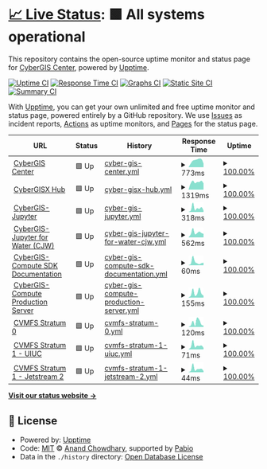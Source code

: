 # [📈 Live Status](https://cybergis.github.io/upptime-monitoring/): <!--live status--> **🟩 All systems operational**

This repository contains the open-source uptime monitor and status page for [CyberGIS Center](http://cybergis.illinois.edu/), powered by [Upptime](https://github.com/upptime/upptime).

[![Uptime CI](https://github.com/cybergis/upptime-monitoring/workflows/Uptime%20CI/badge.svg)](https://github.com/cybergis/upptime-monitoring/actions?query=workflow%3A%22Uptime+CI%22)
[![Response Time CI](https://github.com/cybergis/upptime-monitoring/workflows/Response%20Time%20CI/badge.svg)](https://github.com/cybergis/upptime-monitoring/actions?query=workflow%3A%22Response+Time+CI%22)
[![Graphs CI](https://github.com/cybergis/upptime-monitoring/workflows/Graphs%20CI/badge.svg)](https://github.com/cybergis/upptime-monitoring/actions?query=workflow%3A%22Graphs+CI%22)
[![Static Site CI](https://github.com/cybergis/upptime-monitoring/workflows/Static%20Site%20CI/badge.svg)](https://github.com/cybergis/upptime-monitoring/actions?query=workflow%3A%22Static+Site+CI%22)
[![Summary CI](https://github.com/cybergis/upptime-monitoring/workflows/Summary%20CI/badge.svg)](https://github.com/cybergis/upptime-monitoring/actions?query=workflow%3A%22Summary+CI%22)

With [Upptime](https://upptime.js.org), you can get your own unlimited and free uptime monitor and status page, powered entirely by a GitHub repository. We use [Issues](https://github.com/cybergis/upptime-monitoring/issues) as incident reports, [Actions](https://github.com/cybergis/upptime-monitoring/actions) as uptime monitors, and [Pages](https://cybergis.github.io/upptime-monitoring/) for the status page.

<!--start: status pages-->
<!-- This summary is generated by Upptime (https://github.com/upptime/upptime) -->
<!-- Do not edit this manually, your changes will be overwritten -->
<!-- prettier-ignore -->
| URL | Status | History | Response Time | Uptime |
| --- | ------ | ------- | ------------- | ------ |
| <img alt="" src="https://icons.duckduckgo.com/ip3/cybergis.illinois.edu.ico" height="13"> [CyberGIS Center](https://cybergis.illinois.edu/) | 🟩 Up | [cyber-gis-center.yml](https://github.com/cybergis/upptime-monitoring/commits/HEAD/history/cyber-gis-center.yml) | <details><summary><img alt="Response time graph" src="./graphs/cyber-gis-center/response-time-week.png" height="20"> 773ms</summary><br><a href="https://cybergis.github.io/upptime-monitoring/history/cyber-gis-center"><img alt="Response time 673" src="https://img.shields.io/endpoint?url=https%3A%2F%2Fraw.githubusercontent.com%2Fcybergis%2Fupptime-monitoring%2FHEAD%2Fapi%2Fcyber-gis-center%2Fresponse-time.json"></a><br><a href="https://cybergis.github.io/upptime-monitoring/history/cyber-gis-center"><img alt="24-hour response time 420" src="https://img.shields.io/endpoint?url=https%3A%2F%2Fraw.githubusercontent.com%2Fcybergis%2Fupptime-monitoring%2FHEAD%2Fapi%2Fcyber-gis-center%2Fresponse-time-day.json"></a><br><a href="https://cybergis.github.io/upptime-monitoring/history/cyber-gis-center"><img alt="7-day response time 773" src="https://img.shields.io/endpoint?url=https%3A%2F%2Fraw.githubusercontent.com%2Fcybergis%2Fupptime-monitoring%2FHEAD%2Fapi%2Fcyber-gis-center%2Fresponse-time-week.json"></a><br><a href="https://cybergis.github.io/upptime-monitoring/history/cyber-gis-center"><img alt="30-day response time 778" src="https://img.shields.io/endpoint?url=https%3A%2F%2Fraw.githubusercontent.com%2Fcybergis%2Fupptime-monitoring%2FHEAD%2Fapi%2Fcyber-gis-center%2Fresponse-time-month.json"></a><br><a href="https://cybergis.github.io/upptime-monitoring/history/cyber-gis-center"><img alt="1-year response time 673" src="https://img.shields.io/endpoint?url=https%3A%2F%2Fraw.githubusercontent.com%2Fcybergis%2Fupptime-monitoring%2FHEAD%2Fapi%2Fcyber-gis-center%2Fresponse-time-year.json"></a></details> | <details><summary><a href="https://cybergis.github.io/upptime-monitoring/history/cyber-gis-center">100.00%</a></summary><a href="https://cybergis.github.io/upptime-monitoring/history/cyber-gis-center"><img alt="All-time uptime 99.93%" src="https://img.shields.io/endpoint?url=https%3A%2F%2Fraw.githubusercontent.com%2Fcybergis%2Fupptime-monitoring%2FHEAD%2Fapi%2Fcyber-gis-center%2Fuptime.json"></a><br><a href="https://cybergis.github.io/upptime-monitoring/history/cyber-gis-center"><img alt="24-hour uptime 100.00%" src="https://img.shields.io/endpoint?url=https%3A%2F%2Fraw.githubusercontent.com%2Fcybergis%2Fupptime-monitoring%2FHEAD%2Fapi%2Fcyber-gis-center%2Fuptime-day.json"></a><br><a href="https://cybergis.github.io/upptime-monitoring/history/cyber-gis-center"><img alt="7-day uptime 100.00%" src="https://img.shields.io/endpoint?url=https%3A%2F%2Fraw.githubusercontent.com%2Fcybergis%2Fupptime-monitoring%2FHEAD%2Fapi%2Fcyber-gis-center%2Fuptime-week.json"></a><br><a href="https://cybergis.github.io/upptime-monitoring/history/cyber-gis-center"><img alt="30-day uptime 100.00%" src="https://img.shields.io/endpoint?url=https%3A%2F%2Fraw.githubusercontent.com%2Fcybergis%2Fupptime-monitoring%2FHEAD%2Fapi%2Fcyber-gis-center%2Fuptime-month.json"></a><br><a href="https://cybergis.github.io/upptime-monitoring/history/cyber-gis-center"><img alt="1-year uptime 99.93%" src="https://img.shields.io/endpoint?url=https%3A%2F%2Fraw.githubusercontent.com%2Fcybergis%2Fupptime-monitoring%2FHEAD%2Fapi%2Fcyber-gis-center%2Fuptime-year.json"></a></details>
| <img alt="" src="https://icons.duckduckgo.com/ip3/cybergisxhub.cigi.illinois.edu.ico" height="13"> [CyberGISX Hub](https://cybergisxhub.cigi.illinois.edu/) | 🟩 Up | [cyber-gisx-hub.yml](https://github.com/cybergis/upptime-monitoring/commits/HEAD/history/cyber-gisx-hub.yml) | <details><summary><img alt="Response time graph" src="./graphs/cyber-gisx-hub/response-time-week.png" height="20"> 1319ms</summary><br><a href="https://cybergis.github.io/upptime-monitoring/history/cyber-gisx-hub"><img alt="Response time 1334" src="https://img.shields.io/endpoint?url=https%3A%2F%2Fraw.githubusercontent.com%2Fcybergis%2Fupptime-monitoring%2FHEAD%2Fapi%2Fcyber-gisx-hub%2Fresponse-time.json"></a><br><a href="https://cybergis.github.io/upptime-monitoring/history/cyber-gisx-hub"><img alt="24-hour response time 1116" src="https://img.shields.io/endpoint?url=https%3A%2F%2Fraw.githubusercontent.com%2Fcybergis%2Fupptime-monitoring%2FHEAD%2Fapi%2Fcyber-gisx-hub%2Fresponse-time-day.json"></a><br><a href="https://cybergis.github.io/upptime-monitoring/history/cyber-gisx-hub"><img alt="7-day response time 1319" src="https://img.shields.io/endpoint?url=https%3A%2F%2Fraw.githubusercontent.com%2Fcybergis%2Fupptime-monitoring%2FHEAD%2Fapi%2Fcyber-gisx-hub%2Fresponse-time-week.json"></a><br><a href="https://cybergis.github.io/upptime-monitoring/history/cyber-gisx-hub"><img alt="30-day response time 1357" src="https://img.shields.io/endpoint?url=https%3A%2F%2Fraw.githubusercontent.com%2Fcybergis%2Fupptime-monitoring%2FHEAD%2Fapi%2Fcyber-gisx-hub%2Fresponse-time-month.json"></a><br><a href="https://cybergis.github.io/upptime-monitoring/history/cyber-gisx-hub"><img alt="1-year response time 1334" src="https://img.shields.io/endpoint?url=https%3A%2F%2Fraw.githubusercontent.com%2Fcybergis%2Fupptime-monitoring%2FHEAD%2Fapi%2Fcyber-gisx-hub%2Fresponse-time-year.json"></a></details> | <details><summary><a href="https://cybergis.github.io/upptime-monitoring/history/cyber-gisx-hub">100.00%</a></summary><a href="https://cybergis.github.io/upptime-monitoring/history/cyber-gisx-hub"><img alt="All-time uptime 99.93%" src="https://img.shields.io/endpoint?url=https%3A%2F%2Fraw.githubusercontent.com%2Fcybergis%2Fupptime-monitoring%2FHEAD%2Fapi%2Fcyber-gisx-hub%2Fuptime.json"></a><br><a href="https://cybergis.github.io/upptime-monitoring/history/cyber-gisx-hub"><img alt="24-hour uptime 100.00%" src="https://img.shields.io/endpoint?url=https%3A%2F%2Fraw.githubusercontent.com%2Fcybergis%2Fupptime-monitoring%2FHEAD%2Fapi%2Fcyber-gisx-hub%2Fuptime-day.json"></a><br><a href="https://cybergis.github.io/upptime-monitoring/history/cyber-gisx-hub"><img alt="7-day uptime 100.00%" src="https://img.shields.io/endpoint?url=https%3A%2F%2Fraw.githubusercontent.com%2Fcybergis%2Fupptime-monitoring%2FHEAD%2Fapi%2Fcyber-gisx-hub%2Fuptime-week.json"></a><br><a href="https://cybergis.github.io/upptime-monitoring/history/cyber-gisx-hub"><img alt="30-day uptime 100.00%" src="https://img.shields.io/endpoint?url=https%3A%2F%2Fraw.githubusercontent.com%2Fcybergis%2Fupptime-monitoring%2FHEAD%2Fapi%2Fcyber-gisx-hub%2Fuptime-month.json"></a><br><a href="https://cybergis.github.io/upptime-monitoring/history/cyber-gisx-hub"><img alt="1-year uptime 99.93%" src="https://img.shields.io/endpoint?url=https%3A%2F%2Fraw.githubusercontent.com%2Fcybergis%2Fupptime-monitoring%2FHEAD%2Fapi%2Fcyber-gisx-hub%2Fuptime-year.json"></a></details>
| <img alt="" src="https://icons.duckduckgo.com/ip3/cybergisx.cigi.illinois.edu.ico" height="13"> [CyberGIS-Jupyter](https://cybergisx.cigi.illinois.edu) | 🟩 Up | [cyber-gis-jupyter.yml](https://github.com/cybergis/upptime-monitoring/commits/HEAD/history/cyber-gis-jupyter.yml) | <details><summary><img alt="Response time graph" src="./graphs/cyber-gis-jupyter/response-time-week.png" height="20"> 318ms</summary><br><a href="https://cybergis.github.io/upptime-monitoring/history/cyber-gis-jupyter"><img alt="Response time 469" src="https://img.shields.io/endpoint?url=https%3A%2F%2Fraw.githubusercontent.com%2Fcybergis%2Fupptime-monitoring%2FHEAD%2Fapi%2Fcyber-gis-jupyter%2Fresponse-time.json"></a><br><a href="https://cybergis.github.io/upptime-monitoring/history/cyber-gis-jupyter"><img alt="24-hour response time 119" src="https://img.shields.io/endpoint?url=https%3A%2F%2Fraw.githubusercontent.com%2Fcybergis%2Fupptime-monitoring%2FHEAD%2Fapi%2Fcyber-gis-jupyter%2Fresponse-time-day.json"></a><br><a href="https://cybergis.github.io/upptime-monitoring/history/cyber-gis-jupyter"><img alt="7-day response time 318" src="https://img.shields.io/endpoint?url=https%3A%2F%2Fraw.githubusercontent.com%2Fcybergis%2Fupptime-monitoring%2FHEAD%2Fapi%2Fcyber-gis-jupyter%2Fresponse-time-week.json"></a><br><a href="https://cybergis.github.io/upptime-monitoring/history/cyber-gis-jupyter"><img alt="30-day response time 485" src="https://img.shields.io/endpoint?url=https%3A%2F%2Fraw.githubusercontent.com%2Fcybergis%2Fupptime-monitoring%2FHEAD%2Fapi%2Fcyber-gis-jupyter%2Fresponse-time-month.json"></a><br><a href="https://cybergis.github.io/upptime-monitoring/history/cyber-gis-jupyter"><img alt="1-year response time 469" src="https://img.shields.io/endpoint?url=https%3A%2F%2Fraw.githubusercontent.com%2Fcybergis%2Fupptime-monitoring%2FHEAD%2Fapi%2Fcyber-gis-jupyter%2Fresponse-time-year.json"></a></details> | <details><summary><a href="https://cybergis.github.io/upptime-monitoring/history/cyber-gis-jupyter">100.00%</a></summary><a href="https://cybergis.github.io/upptime-monitoring/history/cyber-gis-jupyter"><img alt="All-time uptime 100.00%" src="https://img.shields.io/endpoint?url=https%3A%2F%2Fraw.githubusercontent.com%2Fcybergis%2Fupptime-monitoring%2FHEAD%2Fapi%2Fcyber-gis-jupyter%2Fuptime.json"></a><br><a href="https://cybergis.github.io/upptime-monitoring/history/cyber-gis-jupyter"><img alt="24-hour uptime 100.00%" src="https://img.shields.io/endpoint?url=https%3A%2F%2Fraw.githubusercontent.com%2Fcybergis%2Fupptime-monitoring%2FHEAD%2Fapi%2Fcyber-gis-jupyter%2Fuptime-day.json"></a><br><a href="https://cybergis.github.io/upptime-monitoring/history/cyber-gis-jupyter"><img alt="7-day uptime 100.00%" src="https://img.shields.io/endpoint?url=https%3A%2F%2Fraw.githubusercontent.com%2Fcybergis%2Fupptime-monitoring%2FHEAD%2Fapi%2Fcyber-gis-jupyter%2Fuptime-week.json"></a><br><a href="https://cybergis.github.io/upptime-monitoring/history/cyber-gis-jupyter"><img alt="30-day uptime 100.00%" src="https://img.shields.io/endpoint?url=https%3A%2F%2Fraw.githubusercontent.com%2Fcybergis%2Fupptime-monitoring%2FHEAD%2Fapi%2Fcyber-gis-jupyter%2Fuptime-month.json"></a><br><a href="https://cybergis.github.io/upptime-monitoring/history/cyber-gis-jupyter"><img alt="1-year uptime 100.00%" src="https://img.shields.io/endpoint?url=https%3A%2F%2Fraw.githubusercontent.com%2Fcybergis%2Fupptime-monitoring%2FHEAD%2Fapi%2Fcyber-gis-jupyter%2Fuptime-year.json"></a></details>
| <img alt="" src="https://icons.duckduckgo.com/ip3/go.illinois.edu.ico" height="13"> [CyberGIS-Jupyter for Water (CJW)](http://go.illinois.edu/cybergis-jupyter-water) | 🟩 Up | [cyber-gis-jupyter-for-water-cjw.yml](https://github.com/cybergis/upptime-monitoring/commits/HEAD/history/cyber-gis-jupyter-for-water-cjw.yml) | <details><summary><img alt="Response time graph" src="./graphs/cyber-gis-jupyter-for-water-cjw/response-time-week.png" height="20"> 562ms</summary><br><a href="https://cybergis.github.io/upptime-monitoring/history/cyber-gis-jupyter-for-water-cjw"><img alt="Response time 643" src="https://img.shields.io/endpoint?url=https%3A%2F%2Fraw.githubusercontent.com%2Fcybergis%2Fupptime-monitoring%2FHEAD%2Fapi%2Fcyber-gis-jupyter-for-water-cjw%2Fresponse-time.json"></a><br><a href="https://cybergis.github.io/upptime-monitoring/history/cyber-gis-jupyter-for-water-cjw"><img alt="24-hour response time 420" src="https://img.shields.io/endpoint?url=https%3A%2F%2Fraw.githubusercontent.com%2Fcybergis%2Fupptime-monitoring%2FHEAD%2Fapi%2Fcyber-gis-jupyter-for-water-cjw%2Fresponse-time-day.json"></a><br><a href="https://cybergis.github.io/upptime-monitoring/history/cyber-gis-jupyter-for-water-cjw"><img alt="7-day response time 562" src="https://img.shields.io/endpoint?url=https%3A%2F%2Fraw.githubusercontent.com%2Fcybergis%2Fupptime-monitoring%2FHEAD%2Fapi%2Fcyber-gis-jupyter-for-water-cjw%2Fresponse-time-week.json"></a><br><a href="https://cybergis.github.io/upptime-monitoring/history/cyber-gis-jupyter-for-water-cjw"><img alt="30-day response time 656" src="https://img.shields.io/endpoint?url=https%3A%2F%2Fraw.githubusercontent.com%2Fcybergis%2Fupptime-monitoring%2FHEAD%2Fapi%2Fcyber-gis-jupyter-for-water-cjw%2Fresponse-time-month.json"></a><br><a href="https://cybergis.github.io/upptime-monitoring/history/cyber-gis-jupyter-for-water-cjw"><img alt="1-year response time 643" src="https://img.shields.io/endpoint?url=https%3A%2F%2Fraw.githubusercontent.com%2Fcybergis%2Fupptime-monitoring%2FHEAD%2Fapi%2Fcyber-gis-jupyter-for-water-cjw%2Fresponse-time-year.json"></a></details> | <details><summary><a href="https://cybergis.github.io/upptime-monitoring/history/cyber-gis-jupyter-for-water-cjw">100.00%</a></summary><a href="https://cybergis.github.io/upptime-monitoring/history/cyber-gis-jupyter-for-water-cjw"><img alt="All-time uptime 99.96%" src="https://img.shields.io/endpoint?url=https%3A%2F%2Fraw.githubusercontent.com%2Fcybergis%2Fupptime-monitoring%2FHEAD%2Fapi%2Fcyber-gis-jupyter-for-water-cjw%2Fuptime.json"></a><br><a href="https://cybergis.github.io/upptime-monitoring/history/cyber-gis-jupyter-for-water-cjw"><img alt="24-hour uptime 100.00%" src="https://img.shields.io/endpoint?url=https%3A%2F%2Fraw.githubusercontent.com%2Fcybergis%2Fupptime-monitoring%2FHEAD%2Fapi%2Fcyber-gis-jupyter-for-water-cjw%2Fuptime-day.json"></a><br><a href="https://cybergis.github.io/upptime-monitoring/history/cyber-gis-jupyter-for-water-cjw"><img alt="7-day uptime 100.00%" src="https://img.shields.io/endpoint?url=https%3A%2F%2Fraw.githubusercontent.com%2Fcybergis%2Fupptime-monitoring%2FHEAD%2Fapi%2Fcyber-gis-jupyter-for-water-cjw%2Fuptime-week.json"></a><br><a href="https://cybergis.github.io/upptime-monitoring/history/cyber-gis-jupyter-for-water-cjw"><img alt="30-day uptime 100.00%" src="https://img.shields.io/endpoint?url=https%3A%2F%2Fraw.githubusercontent.com%2Fcybergis%2Fupptime-monitoring%2FHEAD%2Fapi%2Fcyber-gis-jupyter-for-water-cjw%2Fuptime-month.json"></a><br><a href="https://cybergis.github.io/upptime-monitoring/history/cyber-gis-jupyter-for-water-cjw"><img alt="1-year uptime 99.96%" src="https://img.shields.io/endpoint?url=https%3A%2F%2Fraw.githubusercontent.com%2Fcybergis%2Fupptime-monitoring%2FHEAD%2Fapi%2Fcyber-gis-jupyter-for-water-cjw%2Fuptime-year.json"></a></details>
| <img alt="" src="https://icons.duckduckgo.com/ip3/cybergis.github.io.ico" height="13"> [CyberGIS-Compute SDK Documentation](https://cybergis.github.io/cybergis-compute-python-sdk/) | 🟩 Up | [cyber-gis-compute-sdk-documentation.yml](https://github.com/cybergis/upptime-monitoring/commits/HEAD/history/cyber-gis-compute-sdk-documentation.yml) | <details><summary><img alt="Response time graph" src="./graphs/cyber-gis-compute-sdk-documentation/response-time-week.png" height="20"> 60ms</summary><br><a href="https://cybergis.github.io/upptime-monitoring/history/cyber-gis-compute-sdk-documentation"><img alt="Response time 84" src="https://img.shields.io/endpoint?url=https%3A%2F%2Fraw.githubusercontent.com%2Fcybergis%2Fupptime-monitoring%2FHEAD%2Fapi%2Fcyber-gis-compute-sdk-documentation%2Fresponse-time.json"></a><br><a href="https://cybergis.github.io/upptime-monitoring/history/cyber-gis-compute-sdk-documentation"><img alt="24-hour response time 49" src="https://img.shields.io/endpoint?url=https%3A%2F%2Fraw.githubusercontent.com%2Fcybergis%2Fupptime-monitoring%2FHEAD%2Fapi%2Fcyber-gis-compute-sdk-documentation%2Fresponse-time-day.json"></a><br><a href="https://cybergis.github.io/upptime-monitoring/history/cyber-gis-compute-sdk-documentation"><img alt="7-day response time 60" src="https://img.shields.io/endpoint?url=https%3A%2F%2Fraw.githubusercontent.com%2Fcybergis%2Fupptime-monitoring%2FHEAD%2Fapi%2Fcyber-gis-compute-sdk-documentation%2Fresponse-time-week.json"></a><br><a href="https://cybergis.github.io/upptime-monitoring/history/cyber-gis-compute-sdk-documentation"><img alt="30-day response time 107" src="https://img.shields.io/endpoint?url=https%3A%2F%2Fraw.githubusercontent.com%2Fcybergis%2Fupptime-monitoring%2FHEAD%2Fapi%2Fcyber-gis-compute-sdk-documentation%2Fresponse-time-month.json"></a><br><a href="https://cybergis.github.io/upptime-monitoring/history/cyber-gis-compute-sdk-documentation"><img alt="1-year response time 84" src="https://img.shields.io/endpoint?url=https%3A%2F%2Fraw.githubusercontent.com%2Fcybergis%2Fupptime-monitoring%2FHEAD%2Fapi%2Fcyber-gis-compute-sdk-documentation%2Fresponse-time-year.json"></a></details> | <details><summary><a href="https://cybergis.github.io/upptime-monitoring/history/cyber-gis-compute-sdk-documentation">100.00%</a></summary><a href="https://cybergis.github.io/upptime-monitoring/history/cyber-gis-compute-sdk-documentation"><img alt="All-time uptime 100.00%" src="https://img.shields.io/endpoint?url=https%3A%2F%2Fraw.githubusercontent.com%2Fcybergis%2Fupptime-monitoring%2FHEAD%2Fapi%2Fcyber-gis-compute-sdk-documentation%2Fuptime.json"></a><br><a href="https://cybergis.github.io/upptime-monitoring/history/cyber-gis-compute-sdk-documentation"><img alt="24-hour uptime 100.00%" src="https://img.shields.io/endpoint?url=https%3A%2F%2Fraw.githubusercontent.com%2Fcybergis%2Fupptime-monitoring%2FHEAD%2Fapi%2Fcyber-gis-compute-sdk-documentation%2Fuptime-day.json"></a><br><a href="https://cybergis.github.io/upptime-monitoring/history/cyber-gis-compute-sdk-documentation"><img alt="7-day uptime 100.00%" src="https://img.shields.io/endpoint?url=https%3A%2F%2Fraw.githubusercontent.com%2Fcybergis%2Fupptime-monitoring%2FHEAD%2Fapi%2Fcyber-gis-compute-sdk-documentation%2Fuptime-week.json"></a><br><a href="https://cybergis.github.io/upptime-monitoring/history/cyber-gis-compute-sdk-documentation"><img alt="30-day uptime 100.00%" src="https://img.shields.io/endpoint?url=https%3A%2F%2Fraw.githubusercontent.com%2Fcybergis%2Fupptime-monitoring%2FHEAD%2Fapi%2Fcyber-gis-compute-sdk-documentation%2Fuptime-month.json"></a><br><a href="https://cybergis.github.io/upptime-monitoring/history/cyber-gis-compute-sdk-documentation"><img alt="1-year uptime 100.00%" src="https://img.shields.io/endpoint?url=https%3A%2F%2Fraw.githubusercontent.com%2Fcybergis%2Fupptime-monitoring%2FHEAD%2Fapi%2Fcyber-gis-compute-sdk-documentation%2Fuptime-year.json"></a></details>
| <img alt="" src="https://icons.duckduckgo.com/ip3/cgjobsup.cigi.illinois.edu.ico" height="13"> [CyberGIS-Compute Production Server](https://cgjobsup.cigi.illinois.edu/v2/) | 🟩 Up | [cyber-gis-compute-production-server.yml](https://github.com/cybergis/upptime-monitoring/commits/HEAD/history/cyber-gis-compute-production-server.yml) | <details><summary><img alt="Response time graph" src="./graphs/cyber-gis-compute-production-server/response-time-week.png" height="20"> 155ms</summary><br><a href="https://cybergis.github.io/upptime-monitoring/history/cyber-gis-compute-production-server"><img alt="Response time 190" src="https://img.shields.io/endpoint?url=https%3A%2F%2Fraw.githubusercontent.com%2Fcybergis%2Fupptime-monitoring%2FHEAD%2Fapi%2Fcyber-gis-compute-production-server%2Fresponse-time.json"></a><br><a href="https://cybergis.github.io/upptime-monitoring/history/cyber-gis-compute-production-server"><img alt="24-hour response time 62" src="https://img.shields.io/endpoint?url=https%3A%2F%2Fraw.githubusercontent.com%2Fcybergis%2Fupptime-monitoring%2FHEAD%2Fapi%2Fcyber-gis-compute-production-server%2Fresponse-time-day.json"></a><br><a href="https://cybergis.github.io/upptime-monitoring/history/cyber-gis-compute-production-server"><img alt="7-day response time 155" src="https://img.shields.io/endpoint?url=https%3A%2F%2Fraw.githubusercontent.com%2Fcybergis%2Fupptime-monitoring%2FHEAD%2Fapi%2Fcyber-gis-compute-production-server%2Fresponse-time-week.json"></a><br><a href="https://cybergis.github.io/upptime-monitoring/history/cyber-gis-compute-production-server"><img alt="30-day response time 195" src="https://img.shields.io/endpoint?url=https%3A%2F%2Fraw.githubusercontent.com%2Fcybergis%2Fupptime-monitoring%2FHEAD%2Fapi%2Fcyber-gis-compute-production-server%2Fresponse-time-month.json"></a><br><a href="https://cybergis.github.io/upptime-monitoring/history/cyber-gis-compute-production-server"><img alt="1-year response time 190" src="https://img.shields.io/endpoint?url=https%3A%2F%2Fraw.githubusercontent.com%2Fcybergis%2Fupptime-monitoring%2FHEAD%2Fapi%2Fcyber-gis-compute-production-server%2Fresponse-time-year.json"></a></details> | <details><summary><a href="https://cybergis.github.io/upptime-monitoring/history/cyber-gis-compute-production-server">100.00%</a></summary><a href="https://cybergis.github.io/upptime-monitoring/history/cyber-gis-compute-production-server"><img alt="All-time uptime 100.00%" src="https://img.shields.io/endpoint?url=https%3A%2F%2Fraw.githubusercontent.com%2Fcybergis%2Fupptime-monitoring%2FHEAD%2Fapi%2Fcyber-gis-compute-production-server%2Fuptime.json"></a><br><a href="https://cybergis.github.io/upptime-monitoring/history/cyber-gis-compute-production-server"><img alt="24-hour uptime 100.00%" src="https://img.shields.io/endpoint?url=https%3A%2F%2Fraw.githubusercontent.com%2Fcybergis%2Fupptime-monitoring%2FHEAD%2Fapi%2Fcyber-gis-compute-production-server%2Fuptime-day.json"></a><br><a href="https://cybergis.github.io/upptime-monitoring/history/cyber-gis-compute-production-server"><img alt="7-day uptime 100.00%" src="https://img.shields.io/endpoint?url=https%3A%2F%2Fraw.githubusercontent.com%2Fcybergis%2Fupptime-monitoring%2FHEAD%2Fapi%2Fcyber-gis-compute-production-server%2Fuptime-week.json"></a><br><a href="https://cybergis.github.io/upptime-monitoring/history/cyber-gis-compute-production-server"><img alt="30-day uptime 100.00%" src="https://img.shields.io/endpoint?url=https%3A%2F%2Fraw.githubusercontent.com%2Fcybergis%2Fupptime-monitoring%2FHEAD%2Fapi%2Fcyber-gis-compute-production-server%2Fuptime-month.json"></a><br><a href="https://cybergis.github.io/upptime-monitoring/history/cyber-gis-compute-production-server"><img alt="1-year uptime 100.00%" src="https://img.shields.io/endpoint?url=https%3A%2F%2Fraw.githubusercontent.com%2Fcybergis%2Fupptime-monitoring%2FHEAD%2Fapi%2Fcyber-gis-compute-production-server%2Fuptime-year.json"></a></details>
| <img alt="" src="https://icons.duckduckgo.com/ip3/cvmfs.cigi.illinois.edu.ico" height="13"> [CVMFS Stratum 0](http://cvmfs.cigi.illinois.edu/cvmfs/info/v1/repositories.json) | 🟩 Up | [cvmfs-stratum-0.yml](https://github.com/cybergis/upptime-monitoring/commits/HEAD/history/cvmfs-stratum-0.yml) | <details><summary><img alt="Response time graph" src="./graphs/cvmfs-stratum-0/response-time-week.png" height="20"> 120ms</summary><br><a href="https://cybergis.github.io/upptime-monitoring/history/cvmfs-stratum-0"><img alt="Response time 110" src="https://img.shields.io/endpoint?url=https%3A%2F%2Fraw.githubusercontent.com%2Fcybergis%2Fupptime-monitoring%2FHEAD%2Fapi%2Fcvmfs-stratum-0%2Fresponse-time.json"></a><br><a href="https://cybergis.github.io/upptime-monitoring/history/cvmfs-stratum-0"><img alt="24-hour response time 39" src="https://img.shields.io/endpoint?url=https%3A%2F%2Fraw.githubusercontent.com%2Fcybergis%2Fupptime-monitoring%2FHEAD%2Fapi%2Fcvmfs-stratum-0%2Fresponse-time-day.json"></a><br><a href="https://cybergis.github.io/upptime-monitoring/history/cvmfs-stratum-0"><img alt="7-day response time 120" src="https://img.shields.io/endpoint?url=https%3A%2F%2Fraw.githubusercontent.com%2Fcybergis%2Fupptime-monitoring%2FHEAD%2Fapi%2Fcvmfs-stratum-0%2Fresponse-time-week.json"></a><br><a href="https://cybergis.github.io/upptime-monitoring/history/cvmfs-stratum-0"><img alt="30-day response time 118" src="https://img.shields.io/endpoint?url=https%3A%2F%2Fraw.githubusercontent.com%2Fcybergis%2Fupptime-monitoring%2FHEAD%2Fapi%2Fcvmfs-stratum-0%2Fresponse-time-month.json"></a><br><a href="https://cybergis.github.io/upptime-monitoring/history/cvmfs-stratum-0"><img alt="1-year response time 110" src="https://img.shields.io/endpoint?url=https%3A%2F%2Fraw.githubusercontent.com%2Fcybergis%2Fupptime-monitoring%2FHEAD%2Fapi%2Fcvmfs-stratum-0%2Fresponse-time-year.json"></a></details> | <details><summary><a href="https://cybergis.github.io/upptime-monitoring/history/cvmfs-stratum-0">100.00%</a></summary><a href="https://cybergis.github.io/upptime-monitoring/history/cvmfs-stratum-0"><img alt="All-time uptime 100.00%" src="https://img.shields.io/endpoint?url=https%3A%2F%2Fraw.githubusercontent.com%2Fcybergis%2Fupptime-monitoring%2FHEAD%2Fapi%2Fcvmfs-stratum-0%2Fuptime.json"></a><br><a href="https://cybergis.github.io/upptime-monitoring/history/cvmfs-stratum-0"><img alt="24-hour uptime 100.00%" src="https://img.shields.io/endpoint?url=https%3A%2F%2Fraw.githubusercontent.com%2Fcybergis%2Fupptime-monitoring%2FHEAD%2Fapi%2Fcvmfs-stratum-0%2Fuptime-day.json"></a><br><a href="https://cybergis.github.io/upptime-monitoring/history/cvmfs-stratum-0"><img alt="7-day uptime 100.00%" src="https://img.shields.io/endpoint?url=https%3A%2F%2Fraw.githubusercontent.com%2Fcybergis%2Fupptime-monitoring%2FHEAD%2Fapi%2Fcvmfs-stratum-0%2Fuptime-week.json"></a><br><a href="https://cybergis.github.io/upptime-monitoring/history/cvmfs-stratum-0"><img alt="30-day uptime 100.00%" src="https://img.shields.io/endpoint?url=https%3A%2F%2Fraw.githubusercontent.com%2Fcybergis%2Fupptime-monitoring%2FHEAD%2Fapi%2Fcvmfs-stratum-0%2Fuptime-month.json"></a><br><a href="https://cybergis.github.io/upptime-monitoring/history/cvmfs-stratum-0"><img alt="1-year uptime 100.00%" src="https://img.shields.io/endpoint?url=https%3A%2F%2Fraw.githubusercontent.com%2Fcybergis%2Fupptime-monitoring%2FHEAD%2Fapi%2Fcvmfs-stratum-0%2Fuptime-year.json"></a></details>
| <img alt="" src="https://icons.duckduckgo.com/ip3/cvmfstr1.cigi.illinois.edu.ico" height="13"> [CVMFS Stratum 1 - UIUC](http://cvmfstr1.cigi.illinois.edu/cvmfs/info/v1/repositories.json) | 🟩 Up | [cvmfs-stratum-1-uiuc.yml](https://github.com/cybergis/upptime-monitoring/commits/HEAD/history/cvmfs-stratum-1-uiuc.yml) | <details><summary><img alt="Response time graph" src="./graphs/cvmfs-stratum-1-uiuc/response-time-week.png" height="20"> 71ms</summary><br><a href="https://cybergis.github.io/upptime-monitoring/history/cvmfs-stratum-1-uiuc"><img alt="Response time 110" src="https://img.shields.io/endpoint?url=https%3A%2F%2Fraw.githubusercontent.com%2Fcybergis%2Fupptime-monitoring%2FHEAD%2Fapi%2Fcvmfs-stratum-1-uiuc%2Fresponse-time.json"></a><br><a href="https://cybergis.github.io/upptime-monitoring/history/cvmfs-stratum-1-uiuc"><img alt="24-hour response time 29" src="https://img.shields.io/endpoint?url=https%3A%2F%2Fraw.githubusercontent.com%2Fcybergis%2Fupptime-monitoring%2FHEAD%2Fapi%2Fcvmfs-stratum-1-uiuc%2Fresponse-time-day.json"></a><br><a href="https://cybergis.github.io/upptime-monitoring/history/cvmfs-stratum-1-uiuc"><img alt="7-day response time 71" src="https://img.shields.io/endpoint?url=https%3A%2F%2Fraw.githubusercontent.com%2Fcybergis%2Fupptime-monitoring%2FHEAD%2Fapi%2Fcvmfs-stratum-1-uiuc%2Fresponse-time-week.json"></a><br><a href="https://cybergis.github.io/upptime-monitoring/history/cvmfs-stratum-1-uiuc"><img alt="30-day response time 114" src="https://img.shields.io/endpoint?url=https%3A%2F%2Fraw.githubusercontent.com%2Fcybergis%2Fupptime-monitoring%2FHEAD%2Fapi%2Fcvmfs-stratum-1-uiuc%2Fresponse-time-month.json"></a><br><a href="https://cybergis.github.io/upptime-monitoring/history/cvmfs-stratum-1-uiuc"><img alt="1-year response time 110" src="https://img.shields.io/endpoint?url=https%3A%2F%2Fraw.githubusercontent.com%2Fcybergis%2Fupptime-monitoring%2FHEAD%2Fapi%2Fcvmfs-stratum-1-uiuc%2Fresponse-time-year.json"></a></details> | <details><summary><a href="https://cybergis.github.io/upptime-monitoring/history/cvmfs-stratum-1-uiuc">100.00%</a></summary><a href="https://cybergis.github.io/upptime-monitoring/history/cvmfs-stratum-1-uiuc"><img alt="All-time uptime 100.00%" src="https://img.shields.io/endpoint?url=https%3A%2F%2Fraw.githubusercontent.com%2Fcybergis%2Fupptime-monitoring%2FHEAD%2Fapi%2Fcvmfs-stratum-1-uiuc%2Fuptime.json"></a><br><a href="https://cybergis.github.io/upptime-monitoring/history/cvmfs-stratum-1-uiuc"><img alt="24-hour uptime 100.00%" src="https://img.shields.io/endpoint?url=https%3A%2F%2Fraw.githubusercontent.com%2Fcybergis%2Fupptime-monitoring%2FHEAD%2Fapi%2Fcvmfs-stratum-1-uiuc%2Fuptime-day.json"></a><br><a href="https://cybergis.github.io/upptime-monitoring/history/cvmfs-stratum-1-uiuc"><img alt="7-day uptime 100.00%" src="https://img.shields.io/endpoint?url=https%3A%2F%2Fraw.githubusercontent.com%2Fcybergis%2Fupptime-monitoring%2FHEAD%2Fapi%2Fcvmfs-stratum-1-uiuc%2Fuptime-week.json"></a><br><a href="https://cybergis.github.io/upptime-monitoring/history/cvmfs-stratum-1-uiuc"><img alt="30-day uptime 100.00%" src="https://img.shields.io/endpoint?url=https%3A%2F%2Fraw.githubusercontent.com%2Fcybergis%2Fupptime-monitoring%2FHEAD%2Fapi%2Fcvmfs-stratum-1-uiuc%2Fuptime-month.json"></a><br><a href="https://cybergis.github.io/upptime-monitoring/history/cvmfs-stratum-1-uiuc"><img alt="1-year uptime 100.00%" src="https://img.shields.io/endpoint?url=https%3A%2F%2Fraw.githubusercontent.com%2Fcybergis%2Fupptime-monitoring%2FHEAD%2Fapi%2Fcvmfs-stratum-1-uiuc%2Fuptime-year.json"></a></details>
| <img alt="" src="https://icons.duckduckgo.com/ip3/149.165.152.146.ico" height="13"> [CVMFS Stratum 1 - Jetstream 2](http://149.165.152.146/cvmfs/info/v1/repositories.json) | 🟩 Up | [cvmfs-stratum-1-jetstream-2.yml](https://github.com/cybergis/upptime-monitoring/commits/HEAD/history/cvmfs-stratum-1-jetstream-2.yml) | <details><summary><img alt="Response time graph" src="./graphs/cvmfs-stratum-1-jetstream-2/response-time-week.png" height="20"> 44ms</summary><br><a href="https://cybergis.github.io/upptime-monitoring/history/cvmfs-stratum-1-jetstream-2"><img alt="Response time 60" src="https://img.shields.io/endpoint?url=https%3A%2F%2Fraw.githubusercontent.com%2Fcybergis%2Fupptime-monitoring%2FHEAD%2Fapi%2Fcvmfs-stratum-1-jetstream-2%2Fresponse-time.json"></a><br><a href="https://cybergis.github.io/upptime-monitoring/history/cvmfs-stratum-1-jetstream-2"><img alt="24-hour response time 16" src="https://img.shields.io/endpoint?url=https%3A%2F%2Fraw.githubusercontent.com%2Fcybergis%2Fupptime-monitoring%2FHEAD%2Fapi%2Fcvmfs-stratum-1-jetstream-2%2Fresponse-time-day.json"></a><br><a href="https://cybergis.github.io/upptime-monitoring/history/cvmfs-stratum-1-jetstream-2"><img alt="7-day response time 44" src="https://img.shields.io/endpoint?url=https%3A%2F%2Fraw.githubusercontent.com%2Fcybergis%2Fupptime-monitoring%2FHEAD%2Fapi%2Fcvmfs-stratum-1-jetstream-2%2Fresponse-time-week.json"></a><br><a href="https://cybergis.github.io/upptime-monitoring/history/cvmfs-stratum-1-jetstream-2"><img alt="30-day response time 63" src="https://img.shields.io/endpoint?url=https%3A%2F%2Fraw.githubusercontent.com%2Fcybergis%2Fupptime-monitoring%2FHEAD%2Fapi%2Fcvmfs-stratum-1-jetstream-2%2Fresponse-time-month.json"></a><br><a href="https://cybergis.github.io/upptime-monitoring/history/cvmfs-stratum-1-jetstream-2"><img alt="1-year response time 60" src="https://img.shields.io/endpoint?url=https%3A%2F%2Fraw.githubusercontent.com%2Fcybergis%2Fupptime-monitoring%2FHEAD%2Fapi%2Fcvmfs-stratum-1-jetstream-2%2Fresponse-time-year.json"></a></details> | <details><summary><a href="https://cybergis.github.io/upptime-monitoring/history/cvmfs-stratum-1-jetstream-2">100.00%</a></summary><a href="https://cybergis.github.io/upptime-monitoring/history/cvmfs-stratum-1-jetstream-2"><img alt="All-time uptime 99.98%" src="https://img.shields.io/endpoint?url=https%3A%2F%2Fraw.githubusercontent.com%2Fcybergis%2Fupptime-monitoring%2FHEAD%2Fapi%2Fcvmfs-stratum-1-jetstream-2%2Fuptime.json"></a><br><a href="https://cybergis.github.io/upptime-monitoring/history/cvmfs-stratum-1-jetstream-2"><img alt="24-hour uptime 100.00%" src="https://img.shields.io/endpoint?url=https%3A%2F%2Fraw.githubusercontent.com%2Fcybergis%2Fupptime-monitoring%2FHEAD%2Fapi%2Fcvmfs-stratum-1-jetstream-2%2Fuptime-day.json"></a><br><a href="https://cybergis.github.io/upptime-monitoring/history/cvmfs-stratum-1-jetstream-2"><img alt="7-day uptime 100.00%" src="https://img.shields.io/endpoint?url=https%3A%2F%2Fraw.githubusercontent.com%2Fcybergis%2Fupptime-monitoring%2FHEAD%2Fapi%2Fcvmfs-stratum-1-jetstream-2%2Fuptime-week.json"></a><br><a href="https://cybergis.github.io/upptime-monitoring/history/cvmfs-stratum-1-jetstream-2"><img alt="30-day uptime 100.00%" src="https://img.shields.io/endpoint?url=https%3A%2F%2Fraw.githubusercontent.com%2Fcybergis%2Fupptime-monitoring%2FHEAD%2Fapi%2Fcvmfs-stratum-1-jetstream-2%2Fuptime-month.json"></a><br><a href="https://cybergis.github.io/upptime-monitoring/history/cvmfs-stratum-1-jetstream-2"><img alt="1-year uptime 99.98%" src="https://img.shields.io/endpoint?url=https%3A%2F%2Fraw.githubusercontent.com%2Fcybergis%2Fupptime-monitoring%2FHEAD%2Fapi%2Fcvmfs-stratum-1-jetstream-2%2Fuptime-year.json"></a></details>

<!--end: status pages-->

[**Visit our status website →**](https://cybergis.github.io/upptime-monitoring/)

## 📄 License

- Powered by: [Upptime](https://github.com/upptime/upptime)
- Code: [MIT](./LICENSE) © [Anand Chowdhary](https://anandchowdhary.com), supported by [Pabio](https://pabio.com)
- Data in the `./history` directory: [Open Database License](https://opendatacommons.org/licenses/odbl/1-0/)
